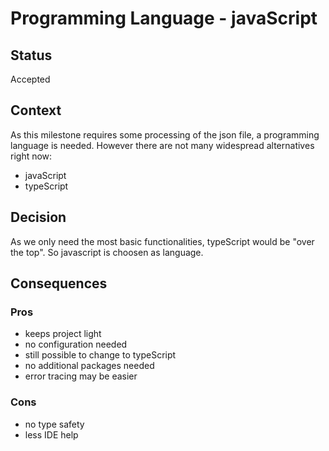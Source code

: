 # Programming Language - javaScript

## Status

Accepted

## Context

As this milestone requires some processing of the json file, a programming language is needed. However there are not many widespread alternatives right now:

- javaScript
- typeScript

## Decision

As we only need the most basic functionalities, typeScript would be "over the top". So javascript is choosen as language.

## Consequences

### Pros
- keeps project light
- no configuration needed
- still possible to change to typeScript
- no additional packages needed
- error tracing may be easier
### Cons
- no type safety
- less IDE help


